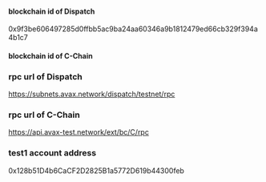 
#### blockchain id of Dispatch
0x9f3be606497285d0ffbb5ac9ba24aa60346a9b1812479ed66cb329f394a4b1c7

#### blockchain id of C-Chain

### rpc url of Dispatch
https://subnets.avax.network/dispatch/testnet/rpc

### rpc url of C-Chain
https://api.avax-test.network/ext/bc/C/rpc

### test1 account address
0x128b51D4b6CaCF2D2825B1a5772D619b44300feb